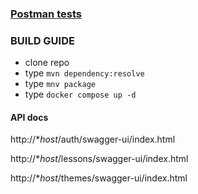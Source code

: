 ### [Postman tests](https://www.postman.com/altimetry-engineer-24709017/workspace/crud-app-testing)

### BUILD GUIDE

- clone repo
- type `mvn dependency:resolve`
- type `mnv package`
- type `docker compose up -d`

#### API docs

http://**host*/auth/swagger-ui/index.html

http://**host*/lessons/swagger-ui/index.html

http://**host*/themes/swagger-ui/index.html
